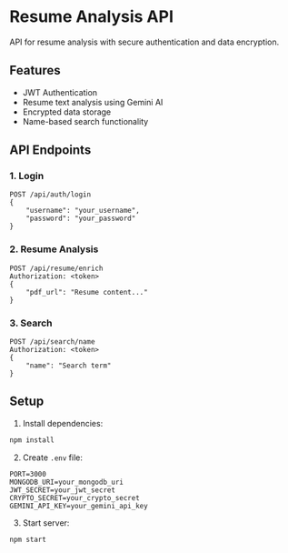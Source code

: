 # Resume Analysis API

API for resume analysis with secure authentication and data encryption.

## Features
- JWT Authentication
- Resume text analysis using Gemini AI
- Encrypted data storage
- Name-based search functionality

## API Endpoints

### 1. Login
```http
POST /api/auth/login
{
    "username": "your_username",
    "password": "your_password"
}
```

### 2. Resume Analysis
```http
POST /api/resume/enrich
Authorization: <token>
{
    "pdf_url": "Resume content..."
}
```

### 3. Search
```http
POST /api/search/name
Authorization: <token>
{
    "name": "Search term"
}
```

## Setup
1. Install dependencies:
```bash
npm install
```

2. Create `.env` file:
```env
PORT=3000
MONGODB_URI=your_mongodb_uri
JWT_SECRET=your_jwt_secret
CRYPTO_SECRET=your_crypto_secret
GEMINI_API_KEY=your_gemini_api_key
```

3. Start server:
```bash
npm start
```


